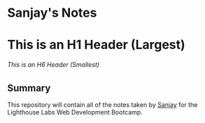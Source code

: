 # Sanjay's Notes
# This is an H1 Header (Largest)
###### This is an H6 Header (Smallest)

## Summary
This repository will contain all of the notes taken by [Sanjay](https://github.com/swamysanjay) for the Lighthouse Labs Web Development Bootcamp.

